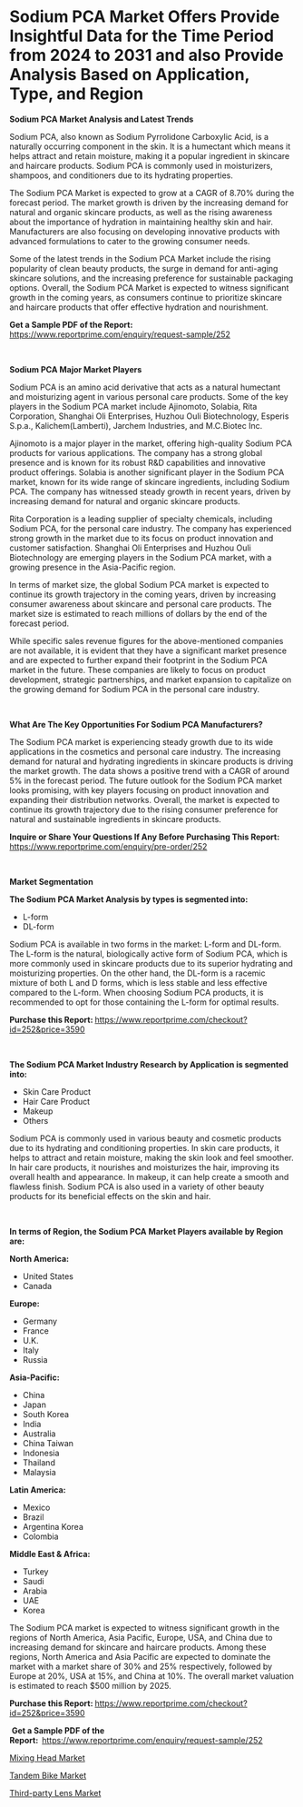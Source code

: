 <p><h1>Sodium PCA Market Offers Provide Insightful Data for the Time Period from 2024 to 2031 and also Provide Analysis Based on Application, Type, and Region</h1></p><p><strong>Sodium PCA Market Analysis and Latest Trends</strong></p>
<p><p>Sodium PCA, also known as Sodium Pyrrolidone Carboxylic Acid, is a naturally occurring component in the skin. It is a humectant which means it helps attract and retain moisture, making it a popular ingredient in skincare and haircare products. Sodium PCA is commonly used in moisturizers, shampoos, and conditioners due to its hydrating properties.</p><p>The Sodium PCA Market is expected to grow at a CAGR of 8.70% during the forecast period. The market growth is driven by the increasing demand for natural and organic skincare products, as well as the rising awareness about the importance of hydration in maintaining healthy skin and hair. Manufacturers are also focusing on developing innovative products with advanced formulations to cater to the growing consumer needs.</p><p>Some of the latest trends in the Sodium PCA Market include the rising popularity of clean beauty products, the surge in demand for anti-aging skincare solutions, and the increasing preference for sustainable packaging options. Overall, the Sodium PCA Market is expected to witness significant growth in the coming years, as consumers continue to prioritize skincare and haircare products that offer effective hydration and nourishment.</p></p>
<p><strong>Get a Sample PDF of the Report:&nbsp;</strong> <a href="https://www.reportprime.com/enquiry/request-sample/252">https://www.reportprime.com/enquiry/request-sample/252</a></p>
<p>&nbsp;</p>
<p><strong>Sodium PCA Major Market Players</strong></p>
<p><p>Sodium PCA is an amino acid derivative that acts as a natural humectant and moisturizing agent in various personal care products. Some of the key players in the Sodium PCA market include Ajinomoto, Solabia, Rita Corporation, Shanghai Oli Enterprises, Huzhou Ouli Biotechnology, Esperis S.p.a., Kalichem(Lamberti), Jarchem Industries, and M.C.Biotec Inc.</p><p>Ajinomoto is a major player in the market, offering high-quality Sodium PCA products for various applications. The company has a strong global presence and is known for its robust R&D capabilities and innovative product offerings. Solabia is another significant player in the Sodium PCA market, known for its wide range of skincare ingredients, including Sodium PCA. The company has witnessed steady growth in recent years, driven by increasing demand for natural and organic skincare products.</p><p>Rita Corporation is a leading supplier of specialty chemicals, including Sodium PCA, for the personal care industry. The company has experienced strong growth in the market due to its focus on product innovation and customer satisfaction. Shanghai Oli Enterprises and Huzhou Ouli Biotechnology are emerging players in the Sodium PCA market, with a growing presence in the Asia-Pacific region.</p><p>In terms of market size, the global Sodium PCA market is expected to continue its growth trajectory in the coming years, driven by increasing consumer awareness about skincare and personal care products. The market size is estimated to reach millions of dollars by the end of the forecast period.</p><p>While specific sales revenue figures for the above-mentioned companies are not available, it is evident that they have a significant market presence and are expected to further expand their footprint in the Sodium PCA market in the future. These companies are likely to focus on product development, strategic partnerships, and market expansion to capitalize on the growing demand for Sodium PCA in the personal care industry.</p></p>
<p>&nbsp;</p>
<p><strong>What Are The Key Opportunities For Sodium PCA Manufacturers?</strong></p>
<p><p>The Sodium PCA market is experiencing steady growth due to its wide applications in the cosmetics and personal care industry. The increasing demand for natural and hydrating ingredients in skincare products is driving the market growth. The data shows a positive trend with a CAGR of around 5% in the forecast period. The future outlook for the Sodium PCA market looks promising, with key players focusing on product innovation and expanding their distribution networks. Overall, the market is expected to continue its growth trajectory due to the rising consumer preference for natural and sustainable ingredients in skincare products.</p></p>
<p><strong>Inquire or Share Your Questions If Any Before Purchasing This Report:</strong> <a href="https://www.reportprime.com/enquiry/pre-order/252">https://www.reportprime.com/enquiry/pre-order/252</a></p>
<p>&nbsp;</p>
<p><strong>Market Segmentation</strong></p>
<p><strong>The Sodium PCA Market Analysis by types is segmented into:</strong></p>
<p><ul><li>L-form</li><li>DL-form</li></ul></p>
<p><p>Sodium PCA is available in two forms in the market: L-form and DL-form. The L-form is the natural, biologically active form of Sodium PCA, which is more commonly used in skincare products due to its superior hydrating and moisturizing properties. On the other hand, the DL-form is a racemic mixture of both L and D forms, which is less stable and less effective compared to the L-form. When choosing Sodium PCA products, it is recommended to opt for those containing the L-form for optimal results.</p></p>
<p><strong>Purchase this Report:&nbsp;</strong><a href="https://www.reportprime.com/checkout?id=252&price=3590">https://www.reportprime.com/checkout?id=252&price=3590</a></p>
<p>&nbsp;</p>
<p><strong>The Sodium PCA Market Industry Research by Application is segmented into:</strong></p>
<p><ul><li>Skin Care Product</li><li>Hair Care Product</li><li>Makeup</li><li>Others</li></ul></p>
<p><p>Sodium PCA is commonly used in various beauty and cosmetic products due to its hydrating and conditioning properties. In skin care products, it helps to attract and retain moisture, making the skin look and feel smoother. In hair care products, it nourishes and moisturizes the hair, improving its overall health and appearance. In makeup, it can help create a smooth and flawless finish. Sodium PCA is also used in a variety of other beauty products for its beneficial effects on the skin and hair.</p></p>
<p>&nbsp;</p>
<p><strong>In terms of Region, the Sodium PCA Market Players available by Region are:</strong></p>
<p>
    <p> <strong> North America: </strong>
        <ul>
            <li>United States</li>
            <li>Canada</li>
        </ul>
        </p> 
    <p> <strong> Europe: </strong>
        <ul>
            <li>Germany</li>
            <li>France</li>
            <li>U.K.</li>
            <li>Italy</li>
            <li>Russia</li>
        </ul>
        </p> 
    <p> <strong> Asia-Pacific: </strong>
        <ul>
            <li>China</li>
            <li>Japan</li>
            <li>South Korea</li>
            <li>India</li>
            <li>Australia</li>
            <li>China Taiwan</li>
            <li>Indonesia</li>
            <li>Thailand</li>
            <li>Malaysia</li>
        </ul>
        </p> 
    <p> <strong> Latin America: </strong>
        <ul>
            <li>Mexico</li>
            <li>Brazil</li>
            <li>Argentina Korea</li>
            <li>Colombia</li>
        </ul>
        </p> 
    <p> <strong> Middle East & Africa: </strong>
        <ul>
            <li>Turkey</li>
            <li>Saudi</li>
            <li>Arabia</li>
            <li>UAE</li>
            <li>Korea</li>
        </ul>
    </p>
    </p>
<p><p>The Sodium PCA market is expected to witness significant growth in the regions of North America, Asia Pacific, Europe, USA, and China due to increasing demand for skincare and haircare products. Among these regions, North America and Asia Pacific are expected to dominate the market with a market share of 30% and 25% respectively, followed by Europe at 20%, USA at 15%, and China at 10%. The overall market valuation is estimated to reach $500 million by 2025.</p></p>
<p><strong>Purchase this Report: </strong><a href="https://www.reportprime.com/checkout?id=252&price=3590">https://www.reportprime.com/checkout?id=252&price=3590</a></p>
<p>&nbsp;<strong>Get a Sample PDF of the Report:&nbsp;&nbsp;</strong><a href="https://www.reportprime.com/enquiry/request-sample/252">https://www.reportprime.com/enquiry/request-sample/252</a></p>
<p><strong></strong></p>
<p><p><a href="https://view.publitas.com/reportprime-1/mixing-head-market-centers-on-aspects-such-as-market-growth-market-share-market-opportunity-and-projected-forecasts-spanning-from-2023-to-2030/">Mixing Head Market</a></p><p><a href="https://view.publitas.com/reportprime-1/tandem-bike-market-size-evaluating-its-market-trends-growth-and-projections-2023-2030/">Tandem Bike Market</a></p><p><a href="https://view.publitas.com/reportprime-1/insights-into-third-party-lens-market-size-analysing-market-share-trends-and-growth-from-2023-to-2030/">Third-party Lens Market</a></p></p>
